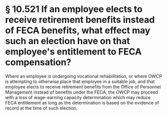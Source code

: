# § 10.521   If an employee elects to receive retirement benefits instead of FECA benefits, what effect may such an election have on that employee's entitlement to FECA compensation?

Where an employee is undergoing vocational rehabilitation, or where OWCP is attempting to otherwise place that employee in a suitable job, and that employee elects to receive retirement benefits from the Office of Personnel Management instead of benefits under the FECA, the OWCP may proceed with a loss of wage-earning capacity determination which may reduce FECA entitlement as long as the determination is based on the evidence of record at the time of such election.




